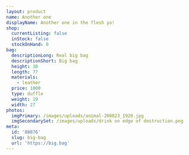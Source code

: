 ```yaml
---
layout: product
name: Another one
displayName: Another one in the flesh yo!
shop:
  currentListing: false
  inStock: false
  stockOnHand: 0
bag:
  descriptionLong: Real big bag
  descriptionShort: Big bag
  height: 38
  length: 77
  materials:
    - leather
  price: 1000
  type: duffle
  weight: 19
  width: 27
photos:
  imgPrimary: /images/uploads/animal-200823_1920.jpg
  imgSecondarySet: /images/uploads/drink on edge of destruction.png
meta:
  id: '88876'
  slug: big-bag
  url: 'https://big.bag'
---
```


